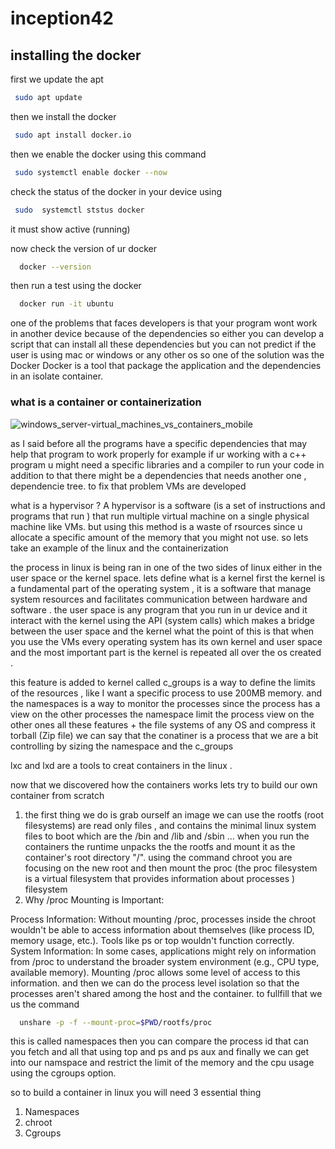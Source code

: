 # inception42
## installing the docker 
first we update the apt 
```bash
 sudo apt update
```
then we install the docker 
```bash
 sudo apt install docker.io
```
then we enable the docker using this command 

```bash
 sudo systemctl enable docker --now
```
check the status of the docker in your device using 

```bash
 sudo  systemctl ststus docker 
```
it must show active (running) 

now check the version of ur docker

```bash
  docker --version
```
then run a test using the docker 

```bash
  docker run -it ubuntu 
```
one of the problems that faces developers is that your program wont work in another device because of the dependencies 
so either you can develop a script that can install all these dependencies but you can not predict if the user is using mac or windows or any other os
so one of the solution was the Docker 
Docker is a tool that package the application and the dependencies in an isolate container.
### what is a container or containerization ###

  ![windows_server-virtual_machines_vs_containers_mobile](https://github.com/jeftani/inception42/assets/78095454/bfc10c85-9322-40a8-a571-598ecbbb3f0b)
  
as I said before all the programs have a specific dependencies that may help that program to     work properly 
    for example if ur working with a c++ program u might need a specific libraries and a             compiler to run your code 
    in addition to that there might be a dependencies that needs another one , dependencie tree.
    to fix that problem VMs are developed 

what is a hypervisor ? 
 A hypervisor is a software (is a set of instructions and programs that run ) that run multiple virtual machine on a single physical machine like VMs.
 but using this method is a waste of rsources since u allocate a specific amount of the memory that you might not use.
 so lets take an example of the linux and the containerization 
 
the process in linux is being ran in one of the two sides of linux either in the user space or the kernel space.
lets define what is a kernel first the kernel is a fundamental part of the operating system , it is a software that manage system resources and facilitates communication between hardware and software .
the user space is any program that you run in ur device and it interact with the kernel using the API (system calls) which makes a bridge between the user space and the kernel  what the point of this is that when you use the VMs every operating system has its own kernel and user space and the most important part is the kernel is repeated all over the os created .

this feature is added to kernel called c_groups is a way to define the limits of the resources , like I want a specific process to use 200MB memory.
and the namespaces is a way to monitor the processes since the process has a view on the other processes the namespace limit the process view on the other ones  all these features + the file systems of any OS and compress it torball (Zip file) 
 we can say that the conatiner is a process that we are a bit controlling by sizing the namespace and the c_groups 

lxc and lxd are a tools to creat containers in the linux .


now that we discovered how the containers works lets try to build our own container from scratch 

1) the first thing we do is grab ourself an image we can use the rootfs (root filesystems) are read only files , and contains the minimal linux system files to boot which are the /bin and /lib and /sbin ... when you run the containers the runtime unpacks the the rootfs and mount it as the container's root directory  "/". using the command chroot you are focusing on the new root and then mount the proc (the proc filesystem is a virtual filesystem that provides information about processes ) filesystem 
2) Why /proc Mounting is Important:

Process Information: Without mounting /proc, processes inside the chroot wouldn't be able to access information about themselves (like process ID, memory usage, etc.). Tools like ps or top wouldn't function correctly.
System Information: In some cases, applications might rely on information from /proc to understand the broader system environment (e.g., CPU type, available memory). Mounting /proc allows some level of access to this information. and then we can do the process level isolation so that the processes aren't shared among the host and the container.
to fullfill that we us the command 
```bash
  unshare -p -f --mount-proc=$PWD/rootfs/proc
```
this is called namespaces
then you can compare the process id that can you fetch and all that  using top and ps and ps aux
and finally we can get into our namspace and restrict the limit of the memory and the cpu usage using the cgroups option.

so to build a container in linux you will need 3 essential thing 
1) Namespaces
2) chroot
3) Cgroups
   

